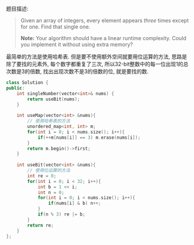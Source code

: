 题目描述:

> Given an array of integers, every element appears *three* times except for one. Find that single one.
>
> **Note:**
> Your algorithm should have a linear runtime complexity. Could you implement it without using extra memory?

最简单的方法是使用哈希表. 但是要不使用额外空间就要用位运算的方法, 思路是除了要找的元素外, 每个数字都重复了三次, 所以32-bit整数中的每一位出现1的总次数是3的倍数, 找出出现次数不是3的倍数的位, 就是要找的数.

```c++
class Solution {
public:
    int singleNumber(vector<int>& nums) {
        return useBit(nums);
    }
    
    int useMap(vector<int> &nums){
        // 使用哈希表的方法
        unordered_map<int, int> m;
        for(int i = 0; i < nums.size(); i++){
            if(++m[nums[i]] == 3) m.erase(nums[i]);
        }
        return m.begin()->first;
    }
    
    int useBit(vector<int> &nums){
        // 使用位运算的方法
        int re = 0;
        for(int i = 0; i < 32; i++){
            int b = 1 << i;
            int n = 0;
            for(int i = 0; i < nums.size(); i++){
                if(nums[i] & b) n++;
            }
            if(n % 3) re |= b;
        }
        return re;
    }
};
```

